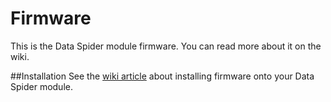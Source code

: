 Firmware
========

This is the Data Spider module firmware. You can read more about it on the wiki.

##Installation
See the [wiki article]() about installing firmware onto your Data Spider module.
